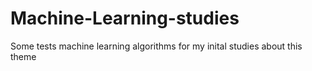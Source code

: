 # Machine-Learning-studies
Some tests machine learning algorithms for my inital studies about this theme

